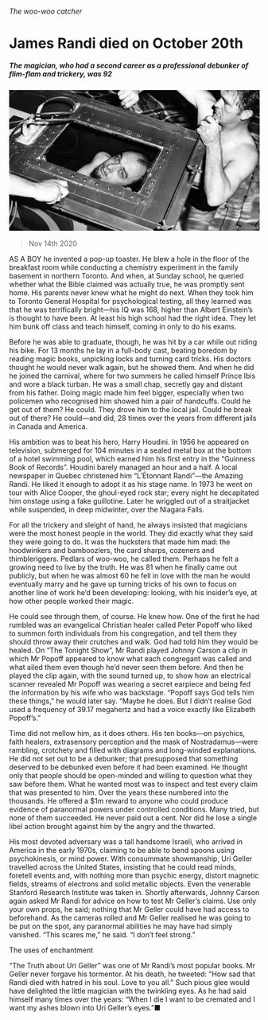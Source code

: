 ###### The woo-woo catcher

# James Randi died on October 20th 

##### The magician, who had a second career as a professional debunker of flim-flam and trickery, was 92 

![image](images/20201114_OBP501.jpg) 

> Nov 14th 2020 

AS A BOY he invented a pop-up toaster. He blew a hole in the floor of the breakfast room while conducting a chemistry experiment in the family basement in northern Toronto. And when, at Sunday school, he queried whether what the Bible claimed was actually true, he was promptly sent home. His parents never knew what he might do next. When they took him to Toronto General Hospital for psychological testing, all they learned was that he was terrifically bright—his IQ was 168, higher than Albert Einstein’s is thought to have been. At least his high school had the right idea. They let him bunk off class and teach himself, coming in only to do his exams.

Before he was able to graduate, though, he was hit by a car while out riding his bike. For 13 months he lay in a full-body cast, beating boredom by reading magic books, unpicking locks and turning card tricks. His doctors thought he would never walk again, but he showed them. And when he did he joined the carnival, where for two summers he called himself Prince Ibis and wore a black turban. He was a small chap, secretly gay and distant from his father. Doing magic made him feel bigger, especially when two policemen who recognised him showed him a pair of handcuffs. Could he get out of them? He could. They drove him to the local jail. Could he break out of there? He could—and did, 28 times over the years from different jails in Canada and America.


His ambition was to beat his hero, Harry Houdini. In 1956 he appeared on television, submerged for 104 minutes in a sealed metal box at the bottom of a hotel swimming pool, which earned him his first entry in the “Guinness Book of Records”. Houdini barely managed an hour and a half. A local newspaper in Quebec christened him “L’Étonnant Randi”—the Amazing Randi. He liked it enough to adopt it as his stage name. In 1973 he went on tour with Alice Cooper, the ghoul-eyed rock star; every night he decapitated him onstage using a fake guillotine. Later he wriggled out of a straitjacket while suspended, in deep midwinter, over the Niagara Falls.

For all the trickery and sleight of hand, he always insisted that magicians were the most honest people in the world. They did exactly what they said they were going to do. It was the hucksters that made him mad: the hoodwinkers and bamboozlers, the card sharps, cozeners and thimbleriggers. Pedlars of woo-woo, he called them. Perhaps he felt a growing need to live by the truth. He was 81 when he finally came out publicly, but when he was almost 60 he fell in love with the man he would eventually marry and he gave up turning tricks of his own to focus on another line of work he’d been developing: looking, with his insider’s eye, at how other people worked their magic.

He could see through them, of course. He knew how. One of the first he had rumbled was an evangelical Christian healer called Peter Popoff who liked to summon forth individuals from his congregation, and tell them they should throw away their crutches and walk. God had told him they would be healed. On “The Tonight Show”, Mr Randi played Johnny Carson a clip in which Mr Popoff appeared to know what each congregant was called and what ailed them even though he’d never seen them before. And then he played the clip again, with the sound turned up, to show how an electrical scanner revealed Mr Popoff was wearing a secret earpiece and being fed the information by his wife who was backstage. “Popoff says God tells him these things,” he would later say. “Maybe he does. But I didn’t realise God used a frequency of 39.17 megahertz and had a voice exactly like Elizabeth Popoff’s.”

Time did not mellow him, as it does others. His ten books—on psychics, faith healers, extrasensory perception and the mask of Nostradamus—were rambling, crotchety and filled with diagrams and long-winded explanations. He did not set out to be a debunker; that presupposed that something deserved to be debunked even before it had been examined. He thought only that people should be open-minded and willing to question what they saw before them. What he wanted most was to inspect and test every claim that was presented to him. Over the years these numbered into the thousands. He offered a $1m reward to anyone who could produce evidence of paranormal powers under controlled conditions. Many tried, but none of them succeeded. He never paid out a cent. Nor did he lose a single libel action brought against him by the angry and the thwarted.

His most devoted adversary was a tall handsome Israeli, who arrived in America in the early 1970s, claiming to be able to bend spoons using psychokinesis, or mind power. With consummate showmanship, Uri Geller travelled across the United States, insisting that he could read minds, foretell events and, with nothing more than psychic energy, distort magnetic fields, streams of electrons and solid metallic objects. Even the venerable Stanford Research Institute was taken in. Shortly afterwards, Johnny Carson again asked Mr Randi for advice on how to test Mr Geller’s claims. Use only your own props, he said; nothing that Mr Geller could have had access to beforehand. As the cameras rolled and Mr Geller realised he was going to be put on the spot, any paranormal abilities he may have had simply vanished. “This scares me,” he said. “I don’t feel strong.”

The uses of enchantment

“The Truth about Uri Geller” was one of Mr Randi’s most popular books. Mr Geller never forgave his tormentor. At his death, he tweeted: “How sad that Randi died with hatred in his soul. Love to you all.” Such pious glee would have delighted the little magician with the twinkling eyes. As he had said himself many times over the years: “When I die I want to be cremated and I want my ashes blown into Uri Geller’s eyes.”■

